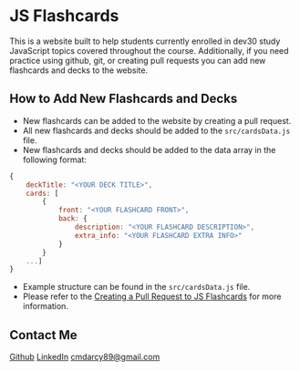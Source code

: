 # **JS Flashcards**

This is a website built to help students currently enrolled in dev30 study JavaScript topics covered throughout the course. Additionally, if you need practice using github, git, or creating pull requests you can add new flashcards and decks to the website.

## How to Add New Flashcards and Decks

- New flashcards can be added to the website by creating a pull request.
- All new flashcards and decks should be added to the `src/cardsData.js` file.
- New flashcards and decks should be added to the data array in the following format:

```JavaScript
{
    deckTitle: "<YOUR DECK TITLE>",
    cards: [
        {
            front: "<YOUR FLASHCARD FRONT>",
            back: {
                description: "<YOUR FLASHCARD DESCRIPTION>",
                extra_info: "<YOUR FLASHCARD EXTRA INFO>"
            }
        }
    ...]
}
```

- Example structure can be found in the `src/cardsData.js` file.
- Please refer to the [Creating a Pull Request to JS Flashcards](./creatingPullRequest.md) for more information.

## Contact Me

[Github](https://github.com/cmdarcy)
[LinkedIn](https://www.linkedin.com/in/christopher-d-arcy-618850112/)
[cmdarcy89@gmail.com](mailto:cmdarcy89@gmailcom)
